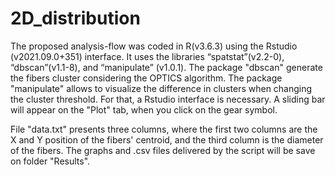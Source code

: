 # 2D_distribution

The proposed analysis-flow was coded in R(v3.6.3) using the Rstudio (v2021.09.0+351) interface. It uses  the libraries “spatstat”(v2.2-0), “dbscan”(v1.1-8), and “manipulate” (v1.0.1). The package "dbscan" generate the fibers cluster considering the OPTICS algorithm. The package "manipulate" allows to visualize the difference in clusters when changing the cluster threshold. For that, a Rstudio interface is necessary. A sliding bar will appear on the "Plot" tab, when you click on the gear symbol.


File "data.txt" presents three columns, where the first two columns are the X and Y position of the fibers' centroid, and the third column is the diameter of the fibers. The graphs and .csv files delivered by the script will be save on folder "Results". 
